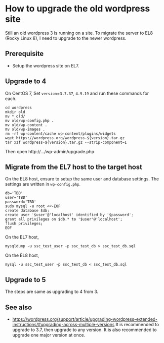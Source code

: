 # How to upgrade the old wordpress site

Still an old wordpress 3 is running on a site.
To migrate the server to EL8 (Rocky Linux 8), I need to upgrade to the newer wordpress.

## Prerequisite

- Setup the wordpress site on EL7.

## Upgrade to 4

On CentOS 7,
Set `version`=`3.7.37`, `4.9.19` and run these commands for each.

```
cd wordpress
mkdir old
mv * old/
mv old/wp-config.php .
mv old/wp-content .
mv old/wp-images .
rm -rf wp-content/cache wp-content/plugins/widgets
wget https://wordpress.org/wordpress-${version}.tar.gz
tar xzf wordpress-${version}.tar.gz --strip-component=1
```
Then open http://.../wp-admin/upgrade.php

## Migrate from the EL7 host to the target host

On the EL8 host,
ensure to setup the same user and database settings.
The settings are written in `wp-config.php`.
```
db='TBD'
user='TBD'
password='TBD'
sudo mysql -u root <<-EOF
create database $db;
create user '$user'@'localhost' identified by '$password';
grant all privileges on $db.* to '$user'@'localhost';
flush privileges;
EOF
```

On the EL7 host,
```
mysqldump -u ssc_test_user -p ssc_test_db > ssc_test_db.sql
```

On the EL8 host,
```
mysql -u ssc_test_user -p ssc_test_db < ssc_test_db.sql
```

## Upgrade to 5
The steps are same as upgrading to 4 from 3.

## See also
- https://wordpress.org/support/article/upgrading-wordpress-extended-instructions/#upgrading-across-multiple-versions
  It is recommended to upgrade to 3.7, then upgrade to any version.
  It is also recommended to upgrade one major version at once.

